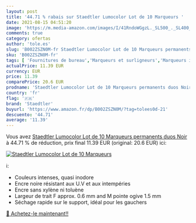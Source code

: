 ```yaml
---
layout: post
title: '44.71 % rabais sur Staedtler Lumocolor Lot de 10 Marqueurs '
date: 2021-08-15 04:51:20
image: 'https://m.media-amazon.com/images/I/41RndoWGgzL._SL500_._SL400_.jpg'
comments: true
category: ofertas
author: 'tole.es'
slug: 'B002ZSZN0M-fr Staedtler Lumocolor Lot de 10 Marqueurs permanents duos Noir'
sku: 'B002ZSZN0M-fr'
tags: [ 'Fournitures de bureau','Marqueurs et surligneurs','Marqueurs indélébiles et stylos-marqueurs','staedtler','Écriture', ]
actualPrice: 11.39 EUR
currency: EUR
price: 11.39
comparePrice: 20.6 EUR
prodname: 'Staedtler Lumocolor Lot de 10 Marqueurs permanents duos Noir'
country: 'fr'
flag: '🇫🇷'
brand: 'Staedtler'
buyurl: 'https://www.amazon.fr/dp/B002ZSZN0M/?tag=tolees0d-21'
descuento: '44.71'
average: '11.39'
---
```


Vous avez [Staedtler Lumocolor Lot de 10 Marqueurs permanents duos Noir](https://www.amazon.fr/dp/B002ZSZN0M/?tag=tolees0d-21)  à  44.71 % de réduction, prix final  11.39 EUR (original: 20.6 EUR) ici:

[![Staedtler Lumocolor Lot de 10 Marqueurs ](https://m.media-amazon.com/images/I/41RndoWGgzL._SL500_._SL400_.jpg)](https://www.amazon.fr/dp/B002ZSZN0M/?tag=tolees0d-21)

ℹ️:

- Couleurs intenses, quasi inodore
- Encre noire résistant aux U.V et aux intempéries
- Encre sans xylène ni toluène
- Largeur de trait F approx. 0.6 mm and M pointe ogive 1.5 mm
- Séchage rapide sur le support, idéal pour les gauchers

[🛒 Achetez-le maintenant!!](https://www.amazon.fr/dp/B002ZSZN0M/?tag=tolees0d-21)
